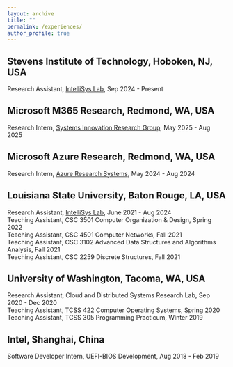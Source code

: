 ```yaml
---
layout: archive
title: ""
permalink: /experiences/
author_profile: true
---
```


## Stevens Institute of Technology, Hoboken, NJ, USA

Research Assistant, [IntelliSys Lab](https://intellisys.haow.us/), Sep 2024 - Present  

## Microsoft M365 Research, Redmond, WA, USA

Research Intern, [Systems Innovation Research Group](https://www.microsoft.com/en-us/research/group/systems-innovation/), May 2025 - Aug 2025  

## Microsoft Azure Research, Redmond, WA, USA

Research Intern, [Azure Research Systems](https://www.microsoft.com/en-us/research/group/azure-research-systems/), May 2024 - Aug 2024  

## Louisiana State University, Baton Rouge, LA, USA

Research Assistant, [IntelliSys Lab](https://intellisys.haow.us/), June 2021 - Aug 2024  
Teaching Assistant, CSC 3501 Computer Organization & Design, Spring 2022  
Teaching Assistant, CSC 4501 Computer Networks, Fall 2021  
Teaching Assistant, CSC 3102 Advanced Data Structures and Algorithms Analysis, Fall 2021  
Teaching Assistant, CSC 2259 Discrete Structures, Fall 2021  

## University of Washington, Tacoma, WA, USA

Research Assistant, Cloud and Distributed Systems Research Lab, Sep 2020 - Dec 2020  
Teaching Assistant, TCSS 422 Computer Operating Systems, Spring 2020  
Teaching Assistant, TCSS 305 Programming Practicum, Winter 2019  

## Intel, Shanghai, China

Software Developer Intern, UEFI-BIOS Development, Aug 2018 - Feb 2019
